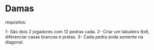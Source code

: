 # Damas

requisitos:

1- São dois 2 jogadores com 12 pedras cada.
2- Criar um tabuleiro 8x8, diferenciar casas brancas e pretas.
3- Cada pedra anda somente na diagonal.
